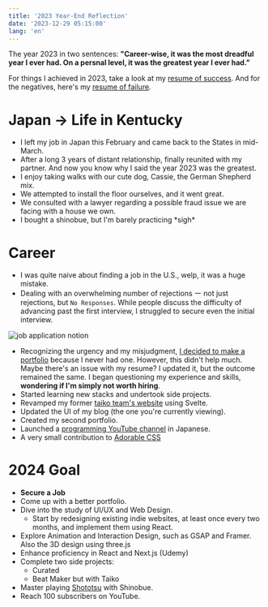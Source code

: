 ```yaml
---
title: '2023 Year-End Reflection'
date: '2023-12-29 05:15:00'
lang: 'en'
---
```


The year 2023 in two sentences:  **"Career-wise, it was the most dreadful year I ever had. On a persnal level, it was the greatest year I ever had."**

For things I achieved in 2023, take a look at my [resume of success](./resume-of-success#h1-11).
And for the negatives, here's my [resume of failure](./resume-of-failure#h1-11).

# Japan → Life in Kentucky

- I left my job in Japan this February and came back to the States in mid-March. 
- After a long 3 years of distant relationship, finally reunited with my partner. And now you know why I said the year 2023 was the greatest.
- I enjoy taking walks with our cute dog, Cassie, the German Shepherd mix.
- We attempted to install the floor ourselves, and it went great.
- We consulted with a lawyer regarding a possible fraud issue we are facing with a house we own.
- I bought a shinobue, but I'm barely practicing \*sigh\*

# Career

- I was quite naive about finding a job in the U.S., welp, it was a huge mistake.
- Dealing with an overwhelming number of rejections ー not just rejections, but `No Responses`. While people discuss the difficulty of advancing past the first interview, I struggled to secure even the initial interview.

![job application notion](/images/2023-year-end-reflection/notion-job-application.webp)

- Recognizing the urgency and my misjudgment, [I decided to make a portfolio](./i-decided-to-make-a-portfolio) because I never had one. However, this didn't help much. Maybe there's an issue with my resume? I updated it, but the outcome remained the same. I began questioning my experience and skills, **wondering if I'm simply not worth hiring**.
- Started learning new stacks and undertook side projects.
- Revamped my former [taiko team's website](https://asayake.vercel.app/) using Svelte.
- Updated the UI of my blog (the one you're currently viewing).
- Created my second portfolio.
- Launched a [programming YouTube channel](https://www.youtube.com/@rolemadelen) in Japanese.
- A very small contribution to [Adorable CSS](https://github.com/developer-1px/adorable-css/pull/76)

# 2024 Goal

- **Secure a Job**
- Come up with a better portfolio.
- Dive into the study of UI/UX and Web Design.
  - Start by redesigning existing indie websites, at least once every two months, and implement them using React.
- Explore Animation and Interaction Design, such as GSAP and Framer. Also the 3D design using three.js
- Enhance proficiency in React and Next.js (Udemy)
- Complete two side projects:
  - Curated
  - Beat Maker but with Taiko
- Master playing [Shototsu](https://www.youtube.com/watch?v=1V6AayFe7v8) with Shinobue.
- Reach 100 subscribers on YouTube.
